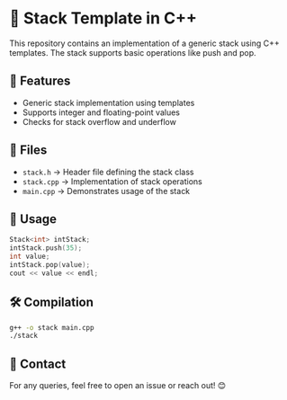 # 📌 Stack Template in C++

This repository contains an implementation of a generic stack using C++ templates. The stack supports basic operations like push and pop.

## 📜 Features
- Generic stack implementation using templates
- Supports integer and floating-point values
- Checks for stack overflow and underflow

## 📂 Files
- `stack.h` → Header file defining the stack class
- `stack.cpp` → Implementation of stack operations
- `main.cpp` → Demonstrates usage of the stack

## 🚀 Usage
```cpp
Stack<int> intStack;
intStack.push(35);
int value;
intStack.pop(value);
cout << value << endl;
```

## 🛠 Compilation
```sh
g++ -o stack main.cpp
./stack
```

## 📧 Contact
For any queries, feel free to open an issue or reach out! 😊
